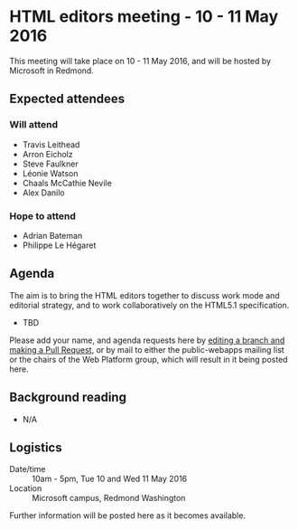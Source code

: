 <!doctype HTML>

<html lang="en">

<head>
<meta charset="utf-8">
<title>HTML editors meeting - 10 - 11 May 2016</title>
</head>

<body>
<h1>HTML editors meeting - 10 - 11 May 2016</h1>

<p>This meeting will take place on 10 - 11 May 2016, and will be hosted by Microsoft in Redmond.</p>

<h2>Expected attendees</h2>

<h3>Will attend</h3>

<ul>
<li>Travis Leithead</li>
<li>Arron Eicholz</li>
<li>Steve Faulkner</li>
<li>Léonie Watson</li>
<li>Chaals McCathie Nevile</li>
<li>Alex Danilo</li>
</ul>

<h3>Hope to attend</h3>

<ul>
<li>Adrian Bateman</li>
<li>Philippe Le Hégaret</li>
</ul>

<h2>Agenda</h2>

<p>The aim is to bring the HTML editors together to discuss work mode and editorial strategy, and to work collaboratively on the HTML5.1 specification.</p>

<ul>
<li>TBD</li>
</ul>

<p>Please add your name, and agenda requests here by <a href="https://github.com/w3c/WebPlatformWG/blob/gh-pages/meetings/10-11mayHTML.md">editing a branch and making a Pull Request</a>, or by mail to either the public-webapps mailing list or the chairs of the Web Platform group, which will result in it being posted here.</p>

<h2>Background reading</h2>

<ul>
<li>N/A</li>
</ul>

<h2>Logistics</h2>

<dl>
<dt>Date/time</dt>
<dd>10am - 5pm, Tue 10 and Wed 11 May 2016</dd>
<dt>Location</dt>
<dd>Microsoft campus, Redmond Washington</dd>
</dl>

<p>Further information will be posted here as it becomes available.</p>

</body>
</html>